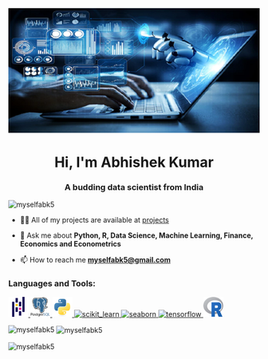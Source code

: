 <img src="https://github.com/myselfabk5/myselfabk5/blob/main/github_banner.png" alt="logo" width="1500" height="250">
<h1 align="center">Hi, I'm Abhishek Kumar</h1>
<h3 align="center">A budding data scientist from India</h3>

<p align="left"> <img src="https://komarev.com/ghpvc/?username=myselfabk5&label=Profile%20views&color=0e75b6&style=flat" alt="myselfabk5" /> </p>

<!-- commenting below one line that shows trophy details -->
<!-- <p align="left"> <a href="https://github.com/ryo-ma/github-profile-trophy"><img src="https://github-profile-trophy.vercel.app/?username=myselfabk5" alt="myselfabk5" /></a> </p> -->

- 👨‍💻 All of my projects are available at [projects](https://github.com/myselfabk5?tab=repositories)

- 💬 Ask me about **Python, R, Data Science, Machine Learning, Finance, Economics and Econometrics**

- 📫 How to reach me **myselfabk5@gmail.com**

<!-- <h3 align="left">Connect with me:</h3>
<p align="left">
<a href="https://linkedin.com/in/https://www.linkedin.com/in/abhishek-kumar-data-science/" target="blank"><img align="center" src="https://github.com/myselfabk5/myselfabk5/blob/main/LinkedIn_icon.svg.png" alt="https://www.linkedin.com/in/abhishek-kumar-data-science/" height="30" width="40" /></a>
</p> -->

<h3 align="left">Languages and Tools:</h3>
<p align="left"> <a href="https://pandas.pydata.org/" target="_blank" rel="noreferrer"> <img src="https://raw.githubusercontent.com/devicons/devicon/2ae2a900d2f041da66e950e4d48052658d850630/icons/pandas/pandas-original.svg" alt="pandas" width="40" height="40"/> </a> <a href="https://www.postgresql.org" target="_blank" rel="noreferrer"> <img src="https://raw.githubusercontent.com/devicons/devicon/master/icons/postgresql/postgresql-original-wordmark.svg" alt="postgresql" width="40" height="40"/> </a> <a href="https://www.python.org" target="_blank" rel="noreferrer"> <img src="https://raw.githubusercontent.com/devicons/devicon/master/icons/python/python-original.svg" alt="python" width="40" height="40"/> </a> <a href="https://scikit-learn.org/" target="_blank" rel="noreferrer"> <img src="https://upload.wikimedia.org/wikipedia/commons/0/05/Scikit_learn_logo_small.svg" alt="scikit_learn" width="40" height="40"/> </a> <a href="https://seaborn.pydata.org/" target="_blank" rel="noreferrer"> <img src="https://seaborn.pydata.org/_images/logo-mark-lightbg.svg" alt="seaborn" width="40" height="40"/> </a> <a href="https://www.tensorflow.org" target="_blank" rel="noreferrer"> <img src="https://www.vectorlogo.zone/logos/tensorflow/tensorflow-icon.svg" alt="tensorflow" width="40" height="40"/> </a>  <a href="https://www.r-project.org/" target="_blank" rel="noreferrer"> <img src=https://github.com/myselfabk5/myselfabk5/blob/main/R_logo.svg.png alt="R" width="40" height="40"/> </a>
</p>

<p><img align="left" src="https://github-readme-stats.vercel.app/api/top-langs?username=myselfabk5&show_icons=true&locale=en&layout=compact" alt="myselfabk5" /></p>

<p>&nbsp;<img align="center" src="https://github-readme-stats.vercel.app/api?username=myselfabk5&show_icons=true&locale=en" alt="myselfabk5" /></p>

<p><img align="center" src="https://github-readme-streak-stats.herokuapp.com/?user=myselfabk5&" alt="myselfabk5" /></p>
